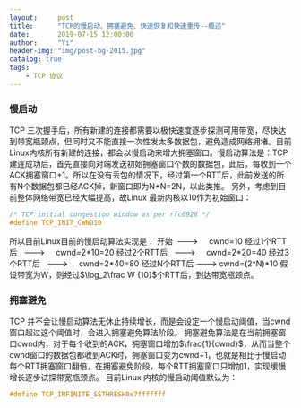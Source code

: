 ```yaml
---
layout:     post
title:      "TCP的慢启动、拥塞避免、快速恢复和快速重传--概述"
date:       2019-07-15 12:00:00
author:     "Yi"
header-img: "img/post-bg-2015.jpg"
catalog: true
tags:
    - TCP 协议
---
```


### 慢启动
TCP 三次握手后，所有新建的连接都需要以极快速度逐步探测可用带宽，尽快达到带宽瓶颈点，但同时又不能直接一次性发太多数据包，避免造成网络拥堵。目前Linux内核所有新建的连接，都会以慢启动来增大拥塞窗口。慢启动算法是：TCP建连成功后，首先直接向对端发送初始拥塞窗口个数的数据包，此后，每收到一个ACK拥塞窗口+1。所以在没有丢包的情况下，经过第一个RTT后，此前发送的所有N个数据包都已经ACK掉，新窗口即为N+N=2N，以此类推。
另外，考虑到目前整体网络带宽已经大幅提高，故Linux 最新内核以10作为初始窗口：

```c
/* TCP initial congestion window as per rfc6928 */
#define TCP_INIT_CWND10
```

所以目前Linux目前的慢启动算法实现是：
开始          --->     cwnd=10
经过1个RTT后   --->     cwnd=2\*10=20
经过2个RTT后   --->     cwnd=2\*20=40
经过3个RTT后   --->     cwnd=2\*40=80
经过N个RTT后   --->     cwnd=(2^N)\*10
假设带宽为W，则经过$\log_2\frac W {10}$个RTT后，到达带宽瓶颈点。

### 拥塞避免
TCP 并不会让慢启动算法无休止持续增长，而是会设定一个慢启动阈值，当cwnd窗口超过这个阈值时，会进入拥塞避免算法阶段。
拥塞避免算法是在当前拥塞窗口cwnd内，对于每个收到的ACK，拥塞窗口增加$\frac{1}{cwnd}$，从而当整个cwnd窗口的数据包都收到ACK时，拥塞窗口变为cwnd+1，也就是相比于慢启动每个RTT拥塞窗口翻倍，在拥塞避免阶段，每个RTT拥塞窗口只增加1，实现缓慢增长逐步试探带宽瓶颈点。
目前Linux 内核的慢启动阈值默认为：

```c
#define TCP_INFINITE_SSTHRESH0x7fffffff
```
